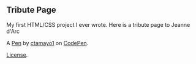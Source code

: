 Tribute Page
------------
My first HTML/CSS project I ever wrote. Here is a tribute page to Jeanne d'Arc

A [Pen](https://codepen.io/ctamayo1/pen/LYGMmBW) by [ctamayo1](https://codepen.io/ctamayo1) on [CodePen](https://codepen.io).

[License](https://codepen.io/ctamayo1/pen/LYGMmBW/license).